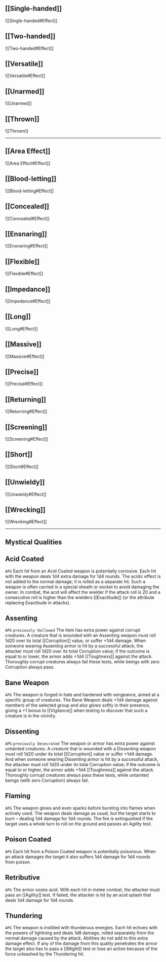 ## [[Single-handed]]
![[Single-handed#Effect]]
## [[Two-handed]]
![[Two-handed#Effect]]
## [[Versatile]]
![[Versatile#Effect]]
## [[Unarmed]]
![[Unarmed]]
## [[Thrown]]
![[Thrown]]

---

## [[Area Effect]]
![[Area Effect#Effect]]
## [[Blood-letting]]
![[Blood-letting#Effect]]
## [[Concealed]]
![[Concealed#Effect]]
## [[Ensnaring]]
![[Ensnaring#Effect]]
## [[Flexible]]
![[Flexible#Effect]]
## [[Impedance]]
![[Impedance#Effect]]
## [[Long]]
![[Long#Effect]]
## [[Massive]]
![[Massive#Effect]]
## [[Precise]]
![[Precise#Effect]]
## [[Returning]]
![[Returning#Effect]]
## [[Screening]]
![[Screening#Effect]]
## [[Short]]
![[Short#Effect]]
## [[Unwieldy]]
![[Unwieldy#Effect]]
## [[Wrecking]]
![[Wrecking#Effect]]

---
## Mystical Qualities
## Acid Coated
`APG`
Each hit from an Acid Coated weapon is potentially corrosive. Each hit with the weapon deals 1d4 extra damage for 1d4 rounds. The acidic effect is not added to the normal damage; it is rolled as a separate hit. Such a weapon is often carried in a special sheath or socket to avoid damaging the owner. In combat, the acid will affect the wielder if the attack roll is 20 and a consecutive roll is higher than the wielders [[Exactitude]] (or the attribute replacing Exactitude in attacks).
## Assenting
`APG`
`previously Hallowed`
The item has extra power against corrupt creatures. A creature that is wounded with an Assenting weapon must roll 1d20 over its total [[Corruption]] value, or suffer +1d4 damage. When someone wearing Assenting armor is hit by a successful attack, the attacker must roll 1d20 over its total Corruption value; if the outcome is equal to or lower, the armor adds +1d4 [[Toughness]] against the attack. Thoroughly corrupt creatures always fail these tests, while beings with zero Corruption always pass.
## Bane Weapon
`APG`
The weapon is forged in hate and hardened with vengeance, aimed at a specific group of creatures. The Bane Weapon deals +1d4 damage against members of the selected group and also glows softly in their presence, giving a +1 bonus to [[Vigilance]] when testing to discover that such a creature is in the vicinity.
## Dissenting
`APG`
`previously Desecrated`
The weapon or armor has extra power against untainted creatures. A creature that is wounded with a Dissenting weapon must roll 1d20 under its total [[Corruption]] value or suffer +1d4 damage. And when someone wearing Dissenting armor is hit by a successful attack, the attacker must roll 1d20 under its total Corruption value; if the outcome is equal to or higher, the armor adds +1d4 [[Toughness]] against the attack. Thoroughly corrupt creatures always pass these tests, while untainted beings (with zero Corruption) always fail.
## Flaming
`APG`
The weapon glows and even sparks before bursting into flames when actively used. The weapon deals damage as usual, but the target starts to burn – dealing 1d4 damage for 1d4 rounds. The fire is extinguished if the target uses a whole turn to roll on the ground and passes an Agility test.
## Poison Coated
`APG`
Each hit from a Poison Coated weapon is potentially poisonous. When an attack damages the target it also suffers 1d4 damage for 1d4 rounds from poison.
## Retributive
`APG`
The armor oozes acid. With each hit in melee combat, the attacker must pass an [[Agility]] test. If failed, the attacker is hit by an acid splash that deals 1d4 damage for 1d4 rounds.
## Thundering
`APG`
The weapon is instilled with thunderous energies. Each hit echoes with the powers of lightning and deals 1d8 damage, rolled separately from the normal damage caused by the attack. Abilities do not add to this extra damage effect. If any of the damage from this quality penetrates the armor the target also has to pass a [[Might]] test or lose an action because of the force unleashed by the Thundering hit.